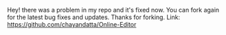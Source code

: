 Hey! there was a problem in my repo and it's fixed now. You can fork again for the latest bug fixes and updates.
Thanks for forking.
Link:
https://github.com/chayandatta/Online-Editor
